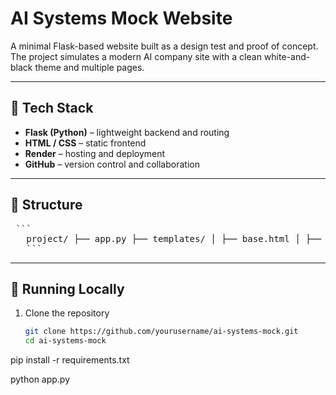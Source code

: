 # AI Systems Mock Website

A minimal Flask-based website built as a design test and proof of concept.  
The project simulates a modern AI company site with a clean white-and-black theme and multiple pages.

---

## 🔧 Tech Stack
- **Flask (Python)** – lightweight backend and routing  
- **HTML / CSS** – static frontend  
- **Render** – hosting and deployment  
- **GitHub** – version control and collaboration

---

## 🧭 Structure
<pre> ``` 
   project/ ├── app.py ├── templates/ │ ├── base.html │ ├── home.html │ ├── careers.html │ └── contact.html └── static/ └── css/ └── style.css 
   ``` </pre>

---

## 🚀 Running Locally
1. Clone the repository  
   ```bash
   git clone https://github.com/yourusername/ai-systems-mock.git
   cd ai-systems-mock
   
pip install -r requirements.txt

python app.py
